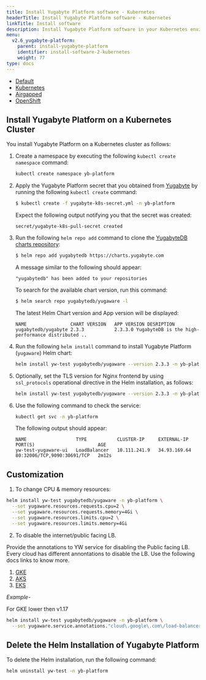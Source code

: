 ```yaml
---
title: Install Yugabyte Platform software - Kubernetes
headerTitle: Install Yugabyte Platform software - Kubernetes
linkTitle: Install software
description: Install Yugabyte Platform software in your Kubernetes environment.
menu:
  v2.6_yugabyte-platform:
    parent: install-yugabyte-platform
    identifier: install-software-2-kubernetes
    weight: 77
type: docs
---
```


<ul class="nav nav-tabs-alt nav-tabs-yb">

  <li>
    <a href="../default/" class="nav-link">
      <i class="fas fa-cloud"></i>Default</a>
  </li>

  <li>
    <a href="../kubernetes/" class="nav-link active">
      <i class="fas fa-cubes" aria-hidden="true"></i>Kubernetes</a>
  </li>

  <li>
    <a href="../airgapped/" class="nav-link">
      <i class="fas fa-unlink"></i>Airgapped</a>
  </li>

  <li>
    <a href="../openshift/" class="nav-link">
      <i class="fas fa-cubes"></i>OpenShift</a>
  </li>

</ul>

## Install Yugabyte Platform on a Kubernetes Cluster

You install Yugabyte Platform on a Kubernetes cluster as follows:

1. Create a namespace by executing the following `kubectl create namespace` command:

    ```sh
    kubectl create namespace yb-platform
    ```

2. Apply the Yugabyte Platform secret that you obtained from [Yugabyte](https://www.yugabyte.com/platform/#request-trial-form) by running the following `kubectl create` command:

    ```sh
    $ kubectl create -f yugabyte-k8s-secret.yml -n yb-platform
    ```

    Expect the following output notifying you that the secret was created:

    ```
    secret/yugabyte-k8s-pull-secret created
    ```

3. Run the following `helm repo add` command to clone the [YugabyteDB charts repository](https://charts.yugabyte.com/):

    ```sh
    $ helm repo add yugabytedb https://charts.yugabyte.com
    ```

    A message similar to the following should appear:

    ```
    "yugabytedb" has been added to your repositories
    ```

    To search for the available chart version, run this command:

    ```sh
    $ helm search repo yugabytedb/yugaware -l
    ```

    The latest Helm Chart version and App version will be displayed:

    ```
    NAME               	CHART VERSION	APP VERSION	DESRIPTION
    yugabytedb/yugabyte	2.3.3        	2.3.3.0	YugabyteDB is the high-performance distributed ..
    ```

4. Run the following `helm install` command to install Yugabyte Platform (`yugaware`) Helm chart:

    ```sh
    helm install yw-test yugabytedb/yugaware --version 2.3.3 -n yb-platform --wait
    ```

5. Optionally, set the TLS version for Nginx frontend by using `ssl_protocols` operational directive in the Helm installation, as follows:

    ```sh
    helm install yw-test yugabytedb/yugaware --version 2.3.3 -n yb-platform --wait --set tls.sslProtocols="TLSv1.2"
    ```

6. Use the following command to check the service:

    ```sh
    kubectl get svc -n yb-platform
    ```
    The following output should appear:

    ```
    NAME                  TYPE           CLUSTER-IP     EXTERNAL-IP    PORT(S)                       AGE
    yw-test-yugaware-ui   LoadBalancer   10.111.241.9   34.93.169.64   80:32006/TCP,9090:30691/TCP   2m12s
    ```

## Customization

1. To change CPU & memory resources:

  ```sh
  helm install yw-test yugabytedb/yugaware -n yb-platform \
    --set yugaware.resources.requests.cpu=2 \
    --set yugaware.resources.requests.memory=4Gi \
    --set yugaware.resources.limits.cpu=2 \
    --set yugaware.resources.limits.memory=4Gi
  ```

2. To disable the internet/public facing LB.

  Provide the annotations to YW service for disabling the Public facing LB. Every cloud has different annontations to disable the LB. Use the following docs links to know more.

  1. [GKE](https://cloud.google.com/kubernetes-engine/docs/how-to/internal-load-balancing)
  2. [AKS](https://docs.microsoft.com/en-us/azure/aks/internal-lb)
  3. [EKS](https://docs.aws.amazon.com/eks/latest/userguide/load-balancing.html)

  *Example-*

  For GKE lower then v1.17

  ```sh
  helm install yw-test yugabytedb/yugaware -n yb-platform \
    --set yugaware.service.annotations."cloud\.google\.com\/load-balancer-type"="Internal"
  ```

## Delete the Helm Installation of Yugabyte Platform

To delete the Helm installation, run the following command:

```sh
helm uninstall yw-test -n yb-platform
```
